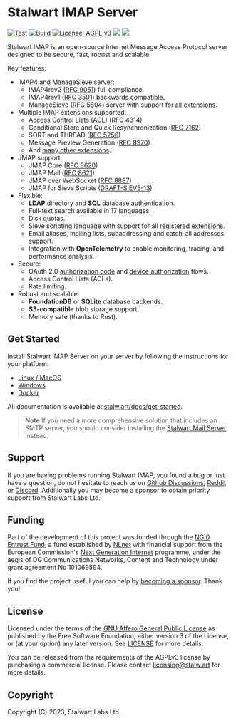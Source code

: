 # Stalwart IMAP Server

[![Test](https://github.com/stalwartlabs/mail-server/actions/workflows/test.yml/badge.svg)](https://github.com/stalwartlabs/mail-server/actions/workflows/test.yml)
[![Build](https://github.com/stalwartlabs/imap-server/actions/workflows/build.yml/badge.svg)](https://github.com/stalwartlabs/imap-server/actions/workflows/build.yml)
[![License: AGPL v3](https://img.shields.io/badge/License-AGPL_v3-blue.svg)](https://www.gnu.org/licenses/agpl-3.0)
[![](https://img.shields.io/discord/923615863037390889?label=Chat)](https://discord.gg/jVAuShSdNZ)
[![](https://img.shields.io/twitter/follow/stalwartlabs?style=flat)](https://twitter.com/stalwartlabs)

Stalwart IMAP is an open-source Internet Message Access Protocol server designed to be secure, fast, robust and scalable.

Key features:

- IMAP4 and ManageSieve server:
  - IMAP4rev2 ([RFC 9051](https://datatracker.ietf.org/doc/html/rfc9051)) full compliance.
  - IMAP4rev1 ([RFC 3501](https://datatracker.ietf.org/doc/html/rfc3501)) backwards compatible.
  - ManageSieve ([RFC 5804](https://datatracker.ietf.org/doc/html/rfc5804)) server with support for [all extensions](https://www.iana.org/assignments/sieve-extensions/sieve-extensions.xhtml).
- Multiple IMAP extensions supported:
  - Access Control Lists (ACL) ([RFC 4314](https://datatracker.ietf.org/doc/html/rfc4314))
  - Conditional Store and Quick Resynchronization ([RFC 7162](https://datatracker.ietf.org/doc/html/rfc7162))
  - SORT and THREAD ([RFC 5256](https://datatracker.ietf.org/doc/html/rfc5256))
  - Message Preview Generation ([RFC 8970](https://datatracker.ietf.org/doc/html/rfc8970))
  - And [many other extensions](https://stalw.art/docs/development/rfcs#imap4-and-extensions)...
- JMAP support:
  - JMAP Core ([RFC 8620](https://datatracker.ietf.org/doc/html/rfc8620))
  - JMAP Mail ([RFC 8621](https://datatracker.ietf.org/doc/html/rfc8621))
  - JMAP over WebSocket ([RFC 8887](https://datatracker.ietf.org/doc/html/rfc8887))
  - JMAP for Sieve Scripts ([DRAFT-SIEVE-13](https://www.ietf.org/archive/id/draft-ietf-jmap-sieve-13.html))
- Flexible:
  - **LDAP** directory and **SQL** database authentication.
  - Full-text search available in 17 languages.
  - Disk quotas.
  - Sieve scripting language with support for all [registered extensions](https://www.iana.org/assignments/sieve-extensions/sieve-extensions.xhtml).
  - Email aliases, mailing lists, subaddressing and catch-all addresses support.
  - Integration with **OpenTelemetry** to enable monitoring, tracing, and performance analysis.
- Secure:
  - OAuth 2.0 [authorization code](https://www.rfc-editor.org/rfc/rfc8628) and [device authorization](https://www.rfc-editor.org/rfc/rfc8628) flows.
  - Access Control Lists (ACLs).
  - Rate limiting.
- Robust and scalable:
  - **FoundationDB** or **SQLite** database backends.
  - **S3-compatible** blob storage support.
  - Memory safe (thanks to Rust).

## Get Started

Install Stalwart IMAP Server on your server by following the instructions for your platform:

- [Linux / MacOS](https://stalw.art/docs/install/linux)
- [Windows](https://stalw.art/docs/install/windows)
- [Docker](https://stalw.art/docs/install/docker)

All documentation is available at [stalw.art/docs/get-started](https://stalw.art/docs/get-started).

> **Note**
> If you need a more comprehensive solution that includes an SMTP server, you should consider installing the [Stalwart Mail Server](https://github.com/stalwartlabs/mail-server) instead.

## Support

If you are having problems running Stalwart IMAP, you found a bug or just have a question,
do not hesitate to reach us on [Github Discussions](https://github.com/stalwartlabs/imap-server/discussions),
[Reddit](https://www.reddit.com/r/stalwartlabs) or [Discord](https://discord.gg/jVAuShSdNZ).
Additionally you may become a sponsor to obtain priority support from Stalwart Labs Ltd.

## Funding

Part of the development of this project was funded through the [NGI0 Entrust Fund](https://nlnet.nl/entrust), a fund established by [NLnet](https://nlnet.nl/) with financial support from the European Commission's [Next Generation Internet](https://ngi.eu/) programme, under the aegis of DG Communications Networks, Content and Technology under grant agreement No 101069594.

If you find the project useful you can help by [becoming a sponsor](https://github.com/sponsors/stalwartlabs). Thank you!

## License

Licensed under the terms of the [GNU Affero General Public License](https://www.gnu.org/licenses/agpl-3.0.en.html) as published by
the Free Software Foundation, either version 3 of the License, or (at your option) any later version.
See [LICENSE](LICENSE) for more details.

You can be released from the requirements of the AGPLv3 license by purchasing
a commercial license. Please contact licensing@stalw.art for more details.
  
## Copyright

Copyright (C) 2023, Stalwart Labs Ltd.

